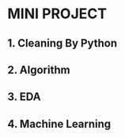 # MINI PROJECT
## 1. Cleaning By Python
[]()
## 2. Algorithm
[]()
## 3. EDA
[]()
## 4. Machine Learning
